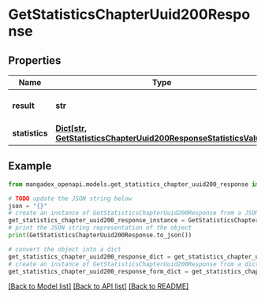 # GetStatisticsChapterUuid200Response


## Properties

Name | Type | Description | Notes
------------ | ------------- | ------------- | -------------
**result** | **str** |  | [optional] [default to 'ok']
**statistics** | [**Dict[str, GetStatisticsChapterUuid200ResponseStatisticsValue]**](GetStatisticsChapterUuid200ResponseStatisticsValue.md) |  | [optional] 

## Example

```python
from mangadex_openapi.models.get_statistics_chapter_uuid200_response import GetStatisticsChapterUuid200Response

# TODO update the JSON string below
json = "{}"
# create an instance of GetStatisticsChapterUuid200Response from a JSON string
get_statistics_chapter_uuid200_response_instance = GetStatisticsChapterUuid200Response.from_json(json)
# print the JSON string representation of the object
print(GetStatisticsChapterUuid200Response.to_json())

# convert the object into a dict
get_statistics_chapter_uuid200_response_dict = get_statistics_chapter_uuid200_response_instance.to_dict()
# create an instance of GetStatisticsChapterUuid200Response from a dict
get_statistics_chapter_uuid200_response_form_dict = get_statistics_chapter_uuid200_response.from_dict(get_statistics_chapter_uuid200_response_dict)
```
[[Back to Model list]](../README.md#documentation-for-models) [[Back to API list]](../README.md#documentation-for-api-endpoints) [[Back to README]](../README.md)


